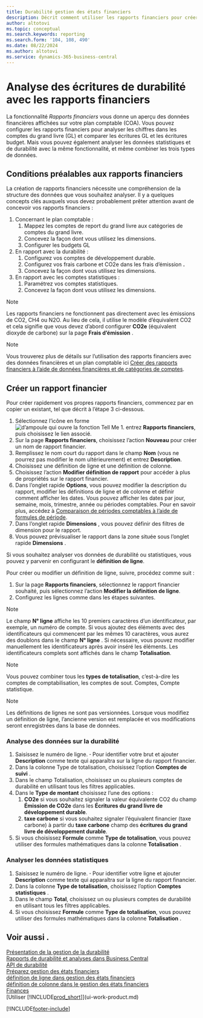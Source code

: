 ```yaml
---
title: Durabilité gestion des états financiers
description: Décrit comment utiliser les rapports financiers pour créer différentes vues et rapports permettant d’analyser les données de performance en matière de développement durable.
author: altotovi
ms.topic: conceptual
ms.search.keywords: reporting
ms.search.form: '104, 108, 490'
ms.date: 08/22/2024
ms.author: altotovi
ms.service: dynamics-365-business-central
---
```


# <a name="analyzing-sustainability-entries-with-financial-reports"></a>Analyse des écritures de durabilité avec les rapports financiers

La fonctionnalité  *Rapports financiers* vous donne un aperçu des données financières affichées sur votre plan comptable (COA). Vous pouvez configurer les rapports financiers pour analyser les chiffres dans les comptes du grand livre (GL) et comparer les écritures GL et les écritures budget. Mais vous pouvez également analyser les données statistiques et de durabilité avec la même fonctionnalité, et même combiner les trois types de données.  

## <a name="prerequisites-for-financial-reporting"></a>Conditions préalables aux rapports financiers

La création de rapports financiers nécessite une compréhension de la structure des données que vous souhaitez analyser. Il y a quelques concepts clés auxquels vous devez probablement prêter attention avant de concevoir vos rapports financiers : 

1. Concernant le plan comptable : 
   1. Mappez les comptes de report du grand livre aux catégories de comptes du grand livre. 
   2. Concevez la façon dont vous utilisez les dimensions.
   3. Configurer les budgets GL  
2. En rapport avec la durabilité :   
   1. Configurez vos comptes de développement durable. 
   2. Configurez vos frais carbone et CO2e dans les frais d’émission **.**
   3. Concevez la façon dont vous utilisez les dimensions.  
3. En rapport avec les comptes statistiques : 
   1. Paramétrez vos comptes statistiques. 
   2. Concevez la façon dont vous utilisez les dimensions.  

> [!NOTE]
> Les rapports financiers ne fonctionnent pas directement avec les émissions de CO2, CH4 ou N2O. Au lieu de cela, il utilise le modèle d’équivalent CO2 et cela signifie que vous devez d’abord configurer **CO2e** (équivalent dioxyde de carbone) sur la page **Frais d’émission** .  

> [!NOTE]
> Vous trouverez plus de détails sur l’utilisation des rapports financiers avec des données financières et un plan comptable ici [Créer des rapports financiers à l’aide de données financières et de catégories de comptes](bi-how-work-account-schedule.md).   

## <a name="create-a-new-financial-report"></a>Créer un rapport financier

Pour créer rapidement vos propres rapports financiers, commencez par en copier un existant, tel que décrit à l’étape 3 ci-dessous. 

1. Sélectionnez l’icône en forme ![d’ampoule qui ouvre la fonction Tell Me 1.](media/ui-search/search_small.png "Dites-moi ce que vous voulez faire") entrez **Rapports financiers**, puis choisissez le lien associé.  
2. Sur la page **Rapports financiers**, choisissez l’action **Nouveau** pour créer un nom de rapport financier.  
3. Remplissez le nom court du rapport dans le champ  **Nom** (vous ne pourrez pas modifier le nom ultérieurement) et entrez  **Description**.  
4. Choisissez une définition de ligne et une définition de colonne.   
5. Choisissez l’action  **Modifier définition de rapport** pour accéder à plus de propriétés sur le rapport financier.  
6. Dans l’onglet rapide **Options**, vous pouvez modifier la description du rapport, modifier les définitions de ligne et de colonne et définir comment afficher les dates. Vous pouvez afficher les dates par jour, semaine, mois, trimestre, année ou périodes comptables. Pour en savoir plus, accédez à [Comparaison de périodes comptables à l’aide de formules de période](bi-column-definitions.md#comparing-accounting-periods-using-period-formulas). 
7. Dans l’onglet rapide **Dimensions** , vous pouvez définir des filtres de dimension pour le rapport.  
8. Vous pouvez prévisualiser le rapport dans la zone située sous l’onglet rapide **Dimensions** .   

Si vous souhaitez analyser vos données de durabilité ou statistiques, vous pouvez y parvenir en configurant le **définition de ligne**.  

Pour créer ou modifier un définition de ligne, suivre, procédez comme suit :

1. Sur la page **Rapports financiers**, sélectionnez le rapport financier souhaité, puis sélectionnez l’action **Modifier la définition de ligne**. 
2. Configurez les lignes comme dans les étapes suivantes.  

> [!NOTE]
> Le champ **N° ligne** affiche les 10 premiers caractères d’un identificateur, par exemple, un numéro de compte. Si vous ajoutez des éléments avec des identificateurs qui commencent par les mêmes 10 caractères, vous aurez des doublons dans le champ **N° ligne** . Si nécessaire, vous pouvez modifier manuellement les identificateurs après avoir inséré les éléments. Les identificateurs complets sont affichés dans le champ **Totalisation**.

> [!NOTE]
> Vous pouvez combiner tous les **types de totalisation**, c’est-à-dire les comptes de comptabilisation, les comptes de sout. Comptes, Compte statistique.

> [!NOTE]
> Les définitions de lignes ne sont pas versionnées. Lorsque vous modifiez un définition de ligne, l’ancienne version est remplacée et vos modifications seront enregistrées dans la base de données. 

### <a name="analyzing-sustainability-data"></a>Analyse des données sur la durabilité

1. Saisissez le numéro de ligne. **·** Pour identifier votre brut et ajouter **Description** comme texte qui apparaîtra sur la ligne du rapport financier. 
2. Dans la colonne Type de totalisation, choisissez l’option  **Comptes de suivi** .   
3. Dans le champ Totalisation, choisissez un ou plusieurs comptes de durabilité en utilisant tous les filtres applicables. 
4. Dans le **Type de montant** choisissez l’une des options :   
   1. **CO2e** si vous souhaitez signaler la valeur équivalente CO2 du champ **Émission de CO2e** dans les **Écritures du grand livre de développement durable**. 
   2. **taxe carbone** si vous souhaitez signaler l’équivalent financier (taxe carbone) à partir du **taxe carbone** champ des **écritures du grand livre de développement durable**. 
5. Si vous choisissez **Formule** comme **Type de totalisation**, vous pouvez utiliser des formules mathématiques dans la colonne **Totalisation** .  

### <a name="analyzing-statistical-data"></a>Analyser les données statistiques

1. Saisissez le numéro de ligne. **·** Pour identifier votre ligne et ajouter **Description** comme texte qui apparaîtra sur la ligne du rapport financier. 
2. Dans la colonne **Type de totalisation**, choisissez l’option **Comptes statistiques** .   
3. Dans le champ **Total**, choisissez un ou plusieurs comptes de durabilité en utilisant tous les filtres applicables. 
4. Si vous choisissez **Formule** comme **Type de totalisation**, vous pouvez utiliser des formules mathématiques dans la colonne **Totalisation** .  

## <a name="see-also"></a>Voir aussi .

[Présentation de la gestion de la durabilité](finance-manage-sustainability.md)    
[Rapports de durabilité et analyses dans Business Central](sustainability-reports.md)   
[API de durabilité](/dynamics365/business-central/dev-itpro/api-sustainability/sustainability-api?toc=/dynamics365/business-central/toc.json)    
[Préparez gestion des états financiers](bi-how-work-account-schedule.md)    
[définition de ligne dans gestion des états financiers](bi-row-definitions.md)    
[définition de colonne dans le gestion des états financiers](bi-column-definitions.md)    
[Finances](finance.md)    
[Utiliser [!INCLUDE[prod_short](includes/prod_short.md)]](ui-work-product.md)    

[!INCLUDE[footer-include](includes/footer-banner.md)]

